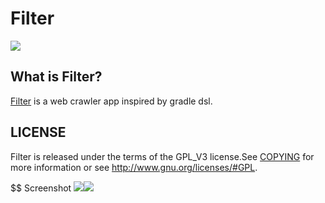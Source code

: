 # Filter

![](https://travis-ci.org/gnastnosaj/Filter.svg?branch=develop)

## What is Filter?

[Filter](https://www.pgyer.com/D7r4) is a web crawler app inspired by gradle dsl.

## LICENSE

Filter is released under the terms of the GPL_V3 license.See [COPYING](https://github.com/gnastnosaj/Filter/blob/develop/COPYING) for more information or see <http://www.gnu.org/licenses/#GPL>.

$$ Screenshot
![](https://raw.githubusercontent.com/gnastnosaj/Filter/develop/screenshot/Screenshot_20181106-100001.png)![](https://raw.githubusercontent.com/gnastnosaj/Filter/develop/screenshot/Screenshot_20181106-100002.png)